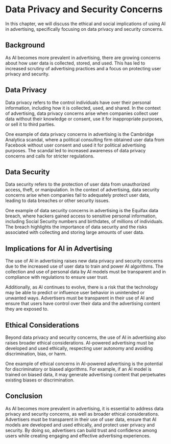 Data Privacy and Security Concerns
===================================================================================================

In this chapter, we will discuss the ethical and social implications of using AI in advertising, specifically focusing on data privacy and security concerns.

Background
----------

As AI becomes more prevalent in advertising, there are growing concerns about how user data is collected, stored, and used. This has led to increased scrutiny of advertising practices and a focus on protecting user privacy and security.

Data Privacy
------------

Data privacy refers to the control individuals have over their personal information, including how it is collected, used, and shared. In the context of advertising, data privacy concerns arise when companies collect user data without their knowledge or consent, use it for inappropriate purposes, or sell it to third parties.

One example of data privacy concerns in advertising is the Cambridge Analytica scandal, where a political consulting firm obtained user data from Facebook without user consent and used it for political advertising purposes. The scandal led to increased awareness of data privacy concerns and calls for stricter regulations.

Data Security
-------------

Data security refers to the protection of user data from unauthorized access, theft, or manipulation. In the context of advertising, data security concerns arise when companies fail to adequately protect user data, leading to data breaches or other security issues.

One example of data security concerns in advertising is the Equifax data breach, where hackers gained access to sensitive personal information, including Social Security numbers and birthdates, of millions of individuals. The breach highlights the importance of data security and the risks associated with collecting and storing large amounts of user data.

Implications for AI in Advertising
----------------------------------

The use of AI in advertising raises new data privacy and security concerns due to the increased use of user data to train and power AI algorithms. The collection and use of personal data by AI models must be transparent and in compliance with regulations to ensure user trust.

Additionally, as AI continues to evolve, there is a risk that the technology may be able to predict or influence user behavior in unintended or unwanted ways. Advertisers must be transparent in their use of AI and ensure that users have control over their data and the advertising content they are exposed to.

Ethical Considerations
----------------------

Beyond data privacy and security concerns, the use of AI in advertising also raises broader ethical considerations. AI-powered advertising must be developed and used ethically, respecting user autonomy and avoiding discrimination, bias, or harm.

One example of ethical concerns in AI-powered advertising is the potential for discriminatory or biased algorithms. For example, if an AI model is trained on biased data, it may generate advertising content that perpetuates existing biases or discrimination.

Conclusion
----------

As AI becomes more prevalent in advertising, it is essential to address data privacy and security concerns, as well as broader ethical considerations. Advertisers must be transparent in their use of user data, ensure that AI models are developed and used ethically, and protect user privacy and security. By doing so, advertisers can build trust and confidence among users while creating engaging and effective advertising experiences.
